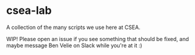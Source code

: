 # csea-lab
A collection of the many scripts we use here at CSEA.

WIP! Please open an issue if you see something that should be fixed, and maybe message Ben Velie on Slack while you're at it :)
